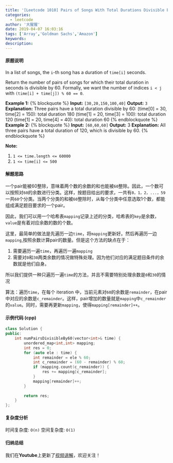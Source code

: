 ```yaml
---
title: '[Leetcode 1010] Pairs of Songs With Total Durations Divisible by 60'
categories:
  - leetcode
author: '大猩猩'
date: 2019-04-07 16:03:16
tags: ['Array','Goldman Sachs','Amazon']
keywords:
description:
---
```


#### 原题说明
In a list of songs, the `i`-th song has a duration of `time[i]` seconds. 

Return the number of pairs of songs for which their total duration in seconds is divisible by 60.  Formally, we want the number of indices `i < j` with `(time[i] + time[j]) % 60 == 0`.

**Example 1:**
{% blockquote %}
**Input:** `[30,20,150,100,40]`
**Output:** `3`
**Explanation:** Three pairs have a total duration divisible by 60:
(time[0] = 30, time[2] = 150): total duration 180
(time[1] = 20, time[3] = 100): total duration 120
(time[1] = 20, time[4] = 40): total duration 60
{% endblockquote %}
**Example 2:**
{% blockquote %}
**Input:** `[60,60,60]`
**Output:** 3
**Explanation:** All three pairs have a total duration of 120, which is divisible by 60.
{% endblockquote %}

**Note:**
1. `1 <= time.length <= 60000`
2. `1 <= time[i] <= 500`


#### 解题思路
一个pair能被60整除，意味着两个数的余数的和也能被`60`整除。因此，一个数可以按照对`60`的余数进行分类。这样，按题目给出的要求，一共有`0，1，2，...，59`一共`60`个分类。当两个分类的和被`60`整除时，从每个分类中任意选取1个数，都能组成满足题目要求的一个pair。


因此，我们可以用一个哈希表`mapping`记录上述的分类，哈希表的`key`是余数，`value`是有着对应余数的数的个数。

这里，最简单的做法是先遍历一边`time`，将`mapping`更新好。然后再遍历一边`mapping`,按照余数计算pair的数量。但是这个方法的缺点在于：
1. 需要遍历一遍`time`，再遍历一遍`mapping`
2. 需要对`0`和`30`两类余数的情况做特殊处理。因为他们对应的满足题目条件的余数就是他们自身。

所以我们提供一种只遍历一遍`time`的方法，并且不需要特别处理余数是`0`和`30`的情况

算法：遍历`time`，在每个 iteration 中，当前元素对`60`的余数是`remainder`，在pair中对应的余数是`c_remainder`。这样，pair增加的数量就是`mapping`中`c_remainder`的`value`。同时，需要再更新`mapping`，使得`mapping[remainder]++`。


#### 示例代码 (cpp)
```cpp
class Solution {
public:
    int numPairsDivisibleBy60(vector<int>& time) {        
        unordered_map<int,int> mapping;
        int res = 0;
        for (auto ele : time) {
            int remainder = ele % 60;
            int c_remainder = (60 - remainder) % 60;
            if (mapping.count(c_remainder)) {
                res += mapping[c_remainder];
            }
            mapping[remainder]++;
        }
        
        return res;
    }
};
```

#### 复杂度分析
时间复杂度: `O(n)`
空间复杂度: `O(1)`

#### 归纳总结
我们在**Youtube**上更新了[视频讲解](https://youtu.be/i9VSosl-2Js)，欢迎关注！